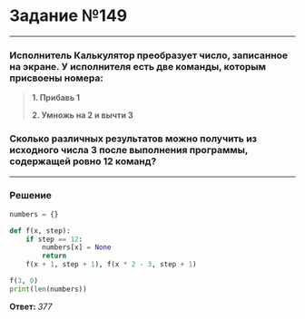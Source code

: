 # Задание №149

---

### Исполнитель Калькулятор преобразует число, записанное на экране. У исполнителя есть две команды, которым присвоены номера:
> **1. Прибавь 1**
> 
> **2. Умножь на 2 и вычти 3**

### Сколько различных результатов можно получить из исходного числа 3 после выполнения программы, содержащей ровно 12 команд?

---

### Решение

```python
numbers = {}

def f(x, step):
    if step == 12:
        numbers[x] = None
        return
    f(x + 1, step + 1), f(x * 2 - 3, step + 1)

f(3, 0)
print(len(numbers))

```

**Ответ:** _377_